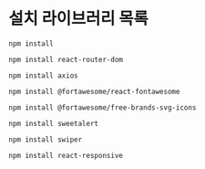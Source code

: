 # 설치 라이브러리 목록

`npm install`

`npm install react-router-dom`

`npm install axios`

`npm install @fortawesome/react-fontawesome`

`npm install @fortawesome/free-brands-svg-icons`

`npm install sweetalert`

`npm install swiper`

`npm install react-responsive`
